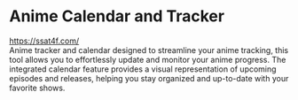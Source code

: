 # Anime Calendar and Tracker
https://ssat4f.com/<br>
Anime tracker and calendar designed to streamline your anime tracking, this tool allows you to effortlessly update and monitor your anime progress. 
The integrated calendar feature provides a visual representation of upcoming episodes and releases, helping you stay organized and up-to-date with your favorite shows.

